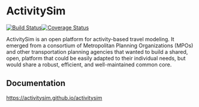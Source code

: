 ActivitySim
===========

[![Build Status](https://travis-ci.org/ActivitySim/activitysim.svg?branch=master)](https://travis-ci.org/ActivitySim/activitysim)[![Coverage Status](https://coveralls.io/repos/github/ActivitySim/activitysim/badge.svg?branch=master)](https://coveralls.io/github/ActivitySim/activitysim?branch=master)

ActivitySim is an open platform for activity-based travel modeling.  It emerged
from a consortium of Metropolitan Planning Organizations (MPOs) and other
transportation planning agencies that wanted to build a shared, open, platform
that could be easily adapted to their individual needs, but would share a
robust, efficient, and well-maintained common core.

## Documentation

https://activitysim.github.io/activitysim 
